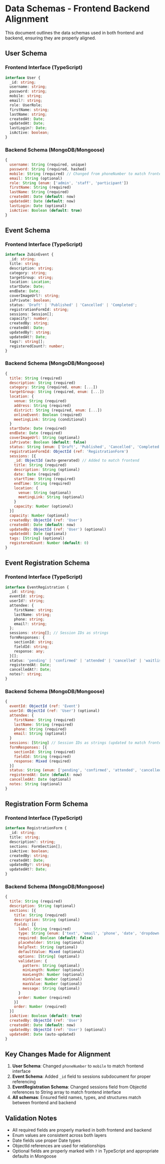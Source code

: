 # Data Schemas - Frontend Backend Alignment

This document outlines the data schemas used in both frontend and backend, ensuring they are properly aligned.

## User Schema

### Frontend Interface (TypeScript)
```typescript
interface User {
  _id: string;
  username: string;
  password: string;
  mobile: string;
  email?: string;
  role: UserRole;
  firstName: string;
  lastName: string;
  createdAt: Date;
  updatedAt: Date;
  lastLogin?: Date;
  isActive: boolean;
}
```

### Backend Schema (MongoDB/Mongoose)
```javascript
{
  username: String (required, unique)
  password: String (required, hashed)
  mobile: String (required) // Changed from phoneNumber to match frontend
  email: String (optional)
  role: String (enum: ['admin', 'staff', 'participant'])
  firstName: String (required)
  lastName: String (required)
  createdAt: Date (default: now)
  updatedAt: Date (default: now)
  lastLogin: Date (optional)
  isActive: Boolean (default: true)
}
```

## Event Schema

### Frontend Interface (TypeScript)
```typescript
interface ZubinEvent {
  _id: string;
  title: string;
  description: string;
  category: string;
  targetGroup: string;
  location: Location;
  startDate: Date;
  endDate: Date;
  coverImageUrl?: string;
  isPrivate: boolean;
  status: 'Draft' | 'Published' | 'Cancelled' | 'Completed';
  registrationFormId: string;
  sessions: Session[];
  capacity?: number;
  createdBy: string;
  createdAt: Date;
  updatedBy?: string;
  updatedAt?: Date;
  tags?: string[];
  registeredCount?: number;
}
```

### Backend Schema (MongoDB/Mongoose)
```javascript
{
  title: String (required)
  description: String (required)
  category: String (required, enum: [...])
  targetGroup: String (required, enum: [...])
  location: {
    venue: String (required)
    address: String (required)
    district: String (required, enum: [...])
    onlineEvent: Boolean (required)
    meetingLink: String (conditional)
  }
  startDate: Date (required)
  endDate: Date (required)
  coverImageUrl: String (optional)
  isPrivate: Boolean (default: false)
  status: String (enum: ['Draft', 'Published', 'Cancelled', 'Completed'])
  registrationFormId: ObjectId (ref: 'RegistrationForm')
  sessions: [{
    _id: ObjectId (auto-generated) // Added to match frontend
    title: String (required)
    description: String (optional)
    date: Date (required)
    startTime: String (required)
    endTime: String (required)
    location: {
      venue: String (optional)
      meetingLink: String (optional)
    }
    capacity: Number (optional)
  }]
  capacity: Number (optional)
  createdBy: ObjectId (ref: 'User')
  createdAt: Date (default: now)
  updatedBy: ObjectId (ref: 'User') (optional)
  updatedAt: Date (optional)
  tags: [String] (optional)
  registeredCount: Number (default: 0)
}
```

## Event Registration Schema

### Frontend Interface (TypeScript)
```typescript
interface EventRegistration {
  _id: string;
  eventId: string;
  userId?: string;
  attendee: {
    firstName: string;
    lastName: string;
    phone: string;
    email?: string;
  };
  sessions: string[]; // Session IDs as strings
  formResponses: {
    sectionId: string;
    fieldId: string;
    response: any;
  }[];
  status: 'pending' | 'confirmed' | 'attended' | 'cancelled' | 'waitlisted';
  registeredAt: Date;
  cancelledAt?: Date;
  notes?: string;
}
```

### Backend Schema (MongoDB/Mongoose)
```javascript
{
  eventId: ObjectId (ref: 'Event')
  userId: ObjectId (ref: 'User') (optional)
  attendee: {
    firstName: String (required)
    lastName: String (required)
    phone: String (required)
    email: String (optional)
  }
  sessions: [String] // Session IDs as strings (updated to match frontend)
  formResponses: [{
    sectionId: String (required)
    fieldId: String (required)
    response: Mixed (required)
  }]
  status: String (enum: ['pending', 'confirmed', 'attended', 'cancelled', 'waitlisted'])
  registeredAt: Date (default: now)
  cancelledAt: Date (optional)
  notes: String (optional)
}
```

## Registration Form Schema

### Frontend Interface (TypeScript)
```typescript
interface RegistrationForm {
  _id: string;
  title: string;
  description?: string;
  sections: FormSection[];
  isActive: boolean;
  createdBy: string;
  createdAt: Date;
  updatedBy?: string;
  updatedAt?: Date;
}
```

### Backend Schema (MongoDB/Mongoose)
```javascript
{
  title: String (required)
  description: String (optional)
  sections: [{
    title: String (required)
    description: String (optional)
    fields: [{
      label: String (required)
      type: String (enum: ['text', 'email', 'phone', 'date', 'dropdown', 'checkbox', 'radio', 'number', 'textarea', 'file'])
      required: Boolean (default: false)
      placeholder: String (optional)
      helpText: String (optional)
      defaultValue: Mixed (optional)
      options: [String] (optional)
      validation: {
        pattern: String (optional)
        minLength: Number (optional)
        maxLength: Number (optional)
        minValue: Number (optional)
        maxValue: Number (optional)
        message: String (optional)
      }
      order: Number (required)
    }]
    order: Number (required)
  }]
  isActive: Boolean (default: true)
  createdBy: ObjectId (ref: 'User')
  createdAt: Date (default: now)
  updatedBy: ObjectId (ref: 'User') (optional)
  updatedAt: Date (auto-updated)
}
```

## Key Changes Made for Alignment

1. **User Schema**: Changed `phoneNumber` to `mobile` to match frontend interface
2. **Event Schema**: Added `_id` field to sessions subdocument for proper referencing
3. **EventRegistration Schema**: Changed sessions field from ObjectId references to String array to match frontend interface
4. **All schemas**: Ensured field names, types, and structures match between frontend and backend

## Validation Notes

- All required fields are properly marked in both frontend and backend
- Enum values are consistent across both layers
- Date fields use proper Date types
- ObjectId references are used for relationships
- Optional fields are properly marked with `?` in TypeScript and appropriate defaults in Mongoose

